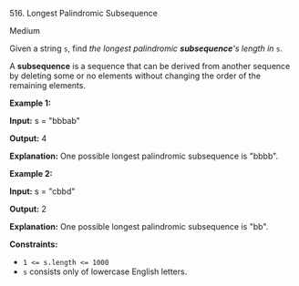 ﻿516\. Longest Palindromic Subsequence

Medium

Given a string `s`, find _the longest palindromic **subsequence**'s length in_ `s`.

A **subsequence** is a sequence that can be derived from another sequence by deleting some or no elements without changing the order of the remaining elements.

**Example 1:**

**Input:** s = "bbbab"

**Output:** 4

**Explanation:** One possible longest palindromic subsequence is "bbbb".

**Example 2:**

**Input:** s = "cbbd"

**Output:** 2

**Explanation:** One possible longest palindromic subsequence is "bb".

**Constraints:**

*   `1 <= s.length <= 1000`
*   `s` consists only of lowercase English letters.
